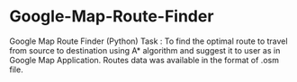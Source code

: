 # Google-Map-Route-Finder
Google Map Route Finder (Python)
Task : To find the optimal route to travel from source to destination using A* algorithm and suggest it to user as in Google Map Application.
Routes data was available in the format of .osm file. 
